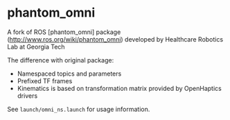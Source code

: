 phantom_omni
============

A fork of ROS [phantom_omni] package (http://www.ros.org/wiki/phantom_omni) developed by Healthcare Robotics Lab at Georgia Tech

The difference with original package:
 - Namespaced topics and parameters
 - Prefixed TF frames
 - Kinematics is based on transformation matrix provided by OpenHaptics drivers

See `launch/omni_ns.launch` for usage information.
